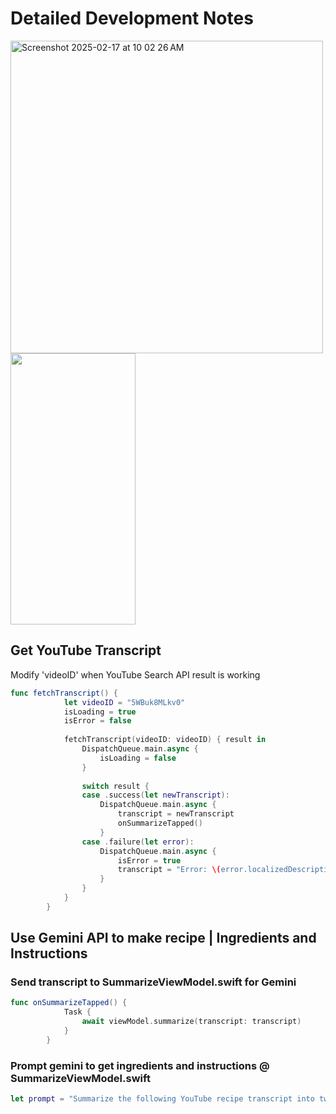 # Detailed Development Notes

<img width="500" alt="Screenshot 2025-02-17 at 10 02 26 AM" src="https://github.com/user-attachments/assets/e0c5c1e4-9391-4824-83be-604233fb54f4" />

<img src="https://media.giphy.com/media/p5jIRzm2N2oCRMnfm4/giphy.gif" width="200" height="434">

## Get YouTube Transcript

Modify 'videoID' when YouTube Search API result is working

```swift
func fetchTranscript() {
            let videoID = "5WBuk8MLkv0"
            isLoading = true
            isError = false
            
            fetchTranscript(videoID: videoID) { result in
                DispatchQueue.main.async {
                    isLoading = false
                }
                
                switch result {
                case .success(let newTranscript):
                    DispatchQueue.main.async {
                        transcript = newTranscript
                        onSummarizeTapped()
                    }
                case .failure(let error):
                    DispatchQueue.main.async {
                        isError = true
                        transcript = "Error: \(error.localizedDescription)"
                    }
                }
            }
        }
```

## Use Gemini API to make recipe | Ingredients and Instructions

### Send transcript to SummarizeViewModel.swift for Gemini

```swift
func onSummarizeTapped() {
            Task {
                await viewModel.summarize(transcript: transcript)
            }
        }
```

### Prompt gemini to get ingredients and instructions @ SummarizeViewModel.swift

```swift
let prompt = "Summarize the following YouTube recipe transcript into two sections: Ingredients and Instructions. The Ingredients section should list all ingredients with their quantities, formatted as bullet points. The Instructions section should be numbered, with each step describing the cooking process in a concise manner:  \(transcript)"
```


